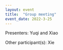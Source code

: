 ```yaml
---
layout: event
title:  "Group meeting"
event_date: 2022-3-25
---
```


Presenters: Yuqi and Xiao

Other participant(s): Xie
